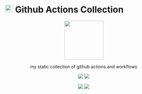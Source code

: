 # <img width=25 src="https://upload.wikimedia.org/wikipedia/commons/9/91/Octicons-mark-github.svg"> Github Actions Collection

<p align=center>
  <a href="https://github.com/bamdadsabbagh/github-actions"><img width=125 src="https://upload.wikimedia.org/wikipedia/commons/9/91/Octicons-mark-github.svg"></a>
</p>

<p align=center>
  my static collection of github actions and workflows
</p>

<p align=center>
  <a href="https://github.com/bamdadsabbagh/github-actions"><img src="https://img.shields.io/github/stars/bamdadsabbagh/github-actions?label=git"></a>
  <img src="https://img.shields.io/github/license/bamdadsabbagh/github-actions">
</p>

<p align=center>
  <img src="https://img.shields.io/badge/languages-1-blue">
  <img src="https://img.shields.io/badge/yml-100%25-blue">
</p>

